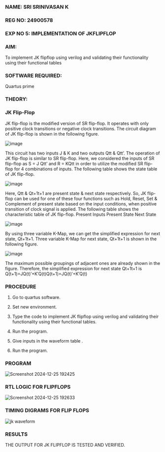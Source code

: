 ### NAME: SRI SRINIVASAN K
### REG NO: 24900578
### EXP NO 5: IMPLEMENTATION OF JKFLIPFLOP 

### **AIM:** 

To implement  JK flipflop using verilog and validating their functionality using their functional tables

### **SOFTWARE REQUIRED:**

Quartus prime

### **THEORY:**

### **JK Flip-Flop**

JK flip-flop is the modified version of SR flip-flop. It operates with only positive clock transitions or negative clock transitions. The circuit diagram of JK flip-flop is shown in the following figure.

![image](https://github.com/naavaneetha/JKFLIPFLOP-USING-IF-ELSE/assets/154305477/a649c30b-232b-4558-b188-fd6c09845180)


This circuit has two inputs J & K and two outputs Qtt & Qtt’. The operation of JK flip-flop is similar to SR flip-flop. Here, we considered the inputs of SR flip-flop as S = J Qtt’ and R = KQtt in order to utilize the modified SR flip-flop for 4 combinations of inputs. The following table shows the state table of JK flip-flop.

![image](https://github.com/naavaneetha/JKFLIPFLOP-USING-IF-ELSE/assets/154305477/c4360742-e8a8-4937-b089-c46c0433f9a3)

 
Here, Qtt & Qt+1t+1 are present state & next state respectively. So, JK flip-flop can be used for one of these four functions such as Hold, Reset, Set & Complement of present state based on the input conditions, when positive transition of clock signal is applied. The following table shows the characteristic table of JK flip-flop. Present Inputs Present State Next State
 
![image](https://github.com/naavaneetha/JKFLIPFLOP-USING-IF-ELSE/assets/154305477/6c275261-a6d5-4c37-a3a7-1e88ca11c4cd)

By using three variable K-Map, we can get the simplified expression for next state, Qt+1t+1. Three variable K-Map for next state, Qt+1t+1 is shown in the following figure.
 
![image](https://github.com/naavaneetha/JKFLIPFLOP-USING-IF-ELSE/assets/154305477/5174f41b-0ce0-4329-a372-6d1943ea6673)

The maximum possible groupings of adjacent ones are already shown in the figure. Therefore, the simplified expression for next state Qt+1t+1 is Q(t+1)=JQ(t)′+K′Q(t)Q(t+1)=JQ(t)′+K′Q(t)

### **PROCEDURE**
1. Go to quartus software.

2. Set new environment.

3. Type the code to implement JK flipflop using verilog and validating their functionality using their functional tables.

4. Run the program.

5. Give inputs in the waveform table .

6. Run the program.

### **PROGRAM**
![Screenshot 2024-12-25 192425](https://github.com/user-attachments/assets/966edc07-d2eb-469e-868d-207accebb9cb)



### **RTL LOGIC FOR FLIPFLOPS**
![Screenshot 2024-12-25 192633](https://github.com/user-attachments/assets/ee6b797a-60f1-49c7-82cb-f03c568d2fe1)

### **TIMING DIGRAMS FOR FLIP FLOPS**
![jk waveform](https://github.com/user-attachments/assets/cbf18d4b-231c-41e5-87ba-41e5f21c9fbe)

### **RESULTS**
THE OUTPUT FOR JK FLIPFLOP IS TESTED AND VERIFIED.
